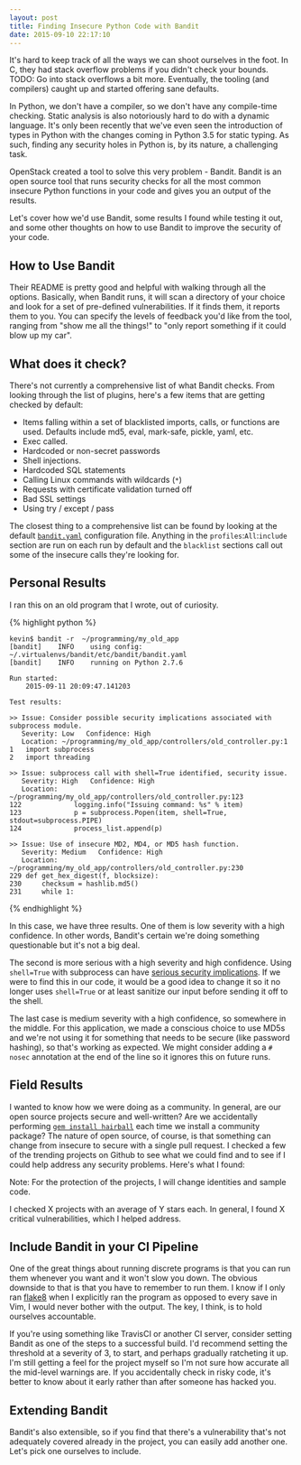 ```yaml
---
layout: post
title: Finding Insecure Python Code with Bandit
date: 2015-09-10 22:17:10
---
```


It's hard to keep track of all the ways we can shoot ourselves in the foot.  In
C, they had stack overflow problems if you didn't check your bounds.  TODO: Go
into stack overflows a bit more.  Eventually, the tooling (and compilers) caught
up and started offering sane defaults. 

In Python, we don't have a compiler, so we don't have any compile-time checking.
Static analysis is also notoriously hard to do with a dynamic language.  It's
only been recently that we've even seen the introduction of types in Python with
the changes coming in Python 3.5 for static typing. As such, finding any
security holes in Python is, by its nature, a challenging task.

OpenStack created a tool to solve this very problem - Bandit. Bandit is an open
source tool that runs security checks for all the most common insecure Python
functions in your code and gives you an output of the results.

Let's cover how we'd use Bandit, some results I found while testing it out, and
some other thoughts on how to use Bandit to improve the security of your code.

How to Use Bandit
-----------------

Their README is pretty good and helpful with walking through all the options.
Basically, when Bandit runs, it will scan a directory of your choice and look
for a set of pre-defined vulnerabilities. If it finds them, it reports them to
you.  You can specify the levels of feedback you'd like from the tool, ranging
from "show me all the things!" to "only report something if it could blow up my
car".

What does it check?
------------------

There's not currently a comprehensive list of what Bandit checks. From looking
through the list of plugins, here's a few items that are getting checked by
default:

- Items falling within a set of blacklisted imports, calls, or functions are used.
  Defaults include md5, eval, mark-safe, pickle, yaml, etc.
- Exec called.
- Hardcoded or non-secret passwords
- Shell injections.
- Hardcoded SQL statements
- Calling Linux commands with wildcards (`*`)
- Requests with certificate validation turned off
- Bad SSL settings
- Using try / except / pass

The closest thing to a comprehensive list can be found by looking at the
default [`bandit.yaml`](https://github.com/openstack/bandit/blob/master/bandit/config/bandit.yaml) configuration file.
Anything in the `profiles`:`All`:`include` section are run on each run by default
and the `blacklist` sections call out some of the insecure calls they're
looking for.

Personal Results
----------------

I ran this on an old program that I wrote, out of curiosity.

{% highlight python %}

    kevin$ bandit -r  ~/programming/my_old_app
    [bandit]    INFO    using config: ~/.virtualenvs/bandit/etc/bandit/bandit.yaml
    [bandit]    INFO    running on Python 2.7.6

    Run started:
        2015-09-11 20:09:47.141203

    Test results:

    >> Issue: Consider possible security implications associated with subprocess module.
       Severity: Low   Confidence: High
       Location: ~/programming/my_old_app/controllers/old_controller.py:1
    1   import subprocess
    2   import threading

    >> Issue: subprocess call with shell=True identified, security issue.
       Severity: High   Confidence: High
       Location: ~/programming/my_old_app/controllers/old_controller.py:123
    122             logging.info("Issuing command: %s" % item)
    123             p = subprocess.Popen(item, shell=True, stdout=subprocess.PIPE)
    124             process_list.append(p)

    >> Issue: Use of insecure MD2, MD4, or MD5 hash function.
       Severity: Medium   Confidence: High
       Location: ~/programming/my_old_app/controllers/old_controller.py:230
    229 def get_hex_digest(f, blocksize):
    230     checksum = hashlib.md5()
    231     while 1:

{% endhighlight %}

In this case, we have three results. One of them is low severity with a high
confidence. In other words, Bandit's certain we're doing something questionable
but it's not a big deal.

The second is more serious with a high severity and high confidence.
Using `shell=True` with subprocess can have
[serious security implications](http://kevinlondon.com/2015/07/26/dangerous-python-functions.html).
If we were to find this in our code, it would be a good idea to change it so it
no longer uses `shell=True` or at least sanitize our input before sending
it off to the shell.

The last case is medium severity with a high confidence, so somewhere in the
middle.  For this application, we made a conscious choice to use MD5s and we're
not using it for something that needs to be secure (like password hashing), so
that's working as expected. We might consider adding a `# nosec` annotation
at the end of the line so it ignores this on future runs.


Field Results
-------------

I wanted to know how we were doing as a community. In general, are our open
source projects secure and well-written? Are we accidentally performing [`gem
install hairball`](https://www.youtube.com/watch?v=rI8tNMsozo0) each time we
install a community package? The nature of open source, of course, is that
something can change from insecure to secure with a single pull request.  I
checked a few of the trending projects on Github to see what we could find and
to see if I could help address any security problems.  Here's what I found:

Note: For the protection of the projects, I will change identities and sample
code.

I checked X projects with an average of Y stars each. In general, I found
X critical vulnerabilities, which I helped address.

Include Bandit in your CI Pipeline
----------------------------------

One of the great things about running discrete programs is that you can run
them whenever you want and it won't slow you down. The obvious downside to that
is that you have to remember to run them. I know if I only ran
[flake8](http://flake8.readthedocs.org/en/latest/index.html) when I explicitly
ran the program as opposed to every save in Vim, I would never bother with the
output. The key, I think, is to hold ourselves accountable. 

If you're using something like TravisCI or another CI server, consider setting
Bandit as one of the steps to a successful build. I'd recommend setting the
threshold at a severity of 3, to start, and perhaps gradually ratcheting it up.
I'm still getting a feel for the project myself so I'm not sure how accurate all
the mid-level warnings are. If you accidentally check in risky code, it's
better to know about it early rather than after someone has hacked you.

Extending Bandit
---------------

Bandit's also extensible, so if you find that there's a vulnerability that's not
adequately covered already in the project, you can easily add another one. 
Let's pick one ourselves to include.
